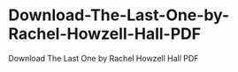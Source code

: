 # Download-The-Last-One-by-Rachel-Howzell-Hall-PDF
Download The Last One by Rachel Howzell Hall PDF
